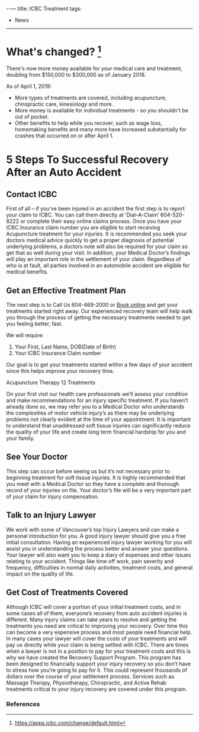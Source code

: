 --—
title: ICBC Treatment
tags: 
  - News
---

# What's changed? [^1]
There's now more money available for your medical care and treatment, doubling from $150,000 to $300,000 as of January 2018.

As of April 1, 2019:

- More types of treatments are covered, including acupuncture, chiropractic care, kinesiology and more.
- More money is available for individual treatments - so you shouldn't be out of pocket.
- Other benefits to help while you recover, such as wage loss, homemaking benefits and many more have increased substantially for crashes that occurred on or after April 1.

# 5 Steps To Successful Recovery After an Auto Accident

## Contact ICBC
First of all – if you’ve been injured in an accident the first step is to report your claim to ICBC. You can call them directly at ‘Dial–A-Claim’ 604-520-8222 or complete their easy online claims process.
Once you have your ICBC Insurance claim number you are eligible to start receiving Acupuncture treatment for your injuries. It is recommended you seek your doctors medical advice quickly to get a proper diagnosis of potential underlying problems, a doctors note will also be required for your claim so get that as well during your visit. In addition, your Medical Doctor’s findings will play an important role in the settlement of your claim.
Regardless of who is at fault, all parties involved in an automobile accident are eligible for medical benefits.

## Get an Effective Treatment Plan
The next step is to Call Us 604-469-2000 or [Book online](http://ryuclinic.janeapp.com) and get your treatments started right away. Our experienced recovery team will help walk you through the process of getting the necessary treatments needed to get you feeling better, fast.

We will require:
  1. Your First, Last Name, DOB(Date of Birth)
  1. Your ICBC Insurance Claim number

Our goal is to get your treatments started within a few days of your accident since this helps improve your recovery time. 

Acupuncture Therapy      12 Treatments

On your first visit our health care professionals we’ll assess your condition and make recommendations for an injury specific treatment. If you haven’t already done so, we may refer you to a Medical Doctor who understands the complexities of motor vehicle injury’s as there may be underlying problems not clearly evident at the time of your appointment. It is important to understand that unaddressed soft tissue injuries can significantly reduce the quality of your life and create long term financial hardship for you and your family.

## See Your Doctor
This step can occur before seeing us but it’s not necessary prior to beginning treatment for soft tissue injuries. It is highly recommended that you meet with a Medical Doctor so they have a complete and thorough record of your injuries on file. Your doctor’s file will be a very important part of your claim for injury compensation.

## Talk to an Injury Lawyer
We work with some of Vancouver’s top Injury Lawyers and can make a personal introduction for you. A good injury lawyer should give you a free initial consultation. Having an experienced injury lawyer working for you will assist you in understanding the process better and answer your questions.
Your lawyer will also want you to keep a diary of expenses and other issues relating to your accident. Things like time off work, pain severity and frequency, difficulties in normal daily activities, treatment costs, and general impact on the quality of life.

## Get Cost of Treatments Covered
Although ICBC will cover a portion of your initial treatment costs, and in some cases all of them, everyone’s recovery from auto accident injuries is different. Many injury claims can take years to resolve and getting the treatments you need are critical to improving your recovery. Over time this can become a very expensive process and most people need financial help.
In many cases your lawyer will cover the costs of your treatments and will pay us directly while your claim is being settled with ICBC.
There are times when a lawyer is not in a position to pay for your treatment costs and this is why we have created the Recovery Support Program. This program has been designed to financially support your injury recovery so you don’t have to stress how you’re going to pay for it. This could represent thousands of dollars over the course of your settlement process. Services such as Massage Therapy, Physiotherapy, Chiropractic, and Active Rehab treatments critical to your injury recovery are covered under this program.

### References
[^1]: https://apps.icbc.com/change/default.html
